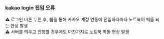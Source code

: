 
### kakao login 진입 오류

⚠️ 로그인 버튼 누른 후, 웹을 통해 카카오 계정 연동에 진입하자마자 노트북이 벽돌 되는 현상 발생 <br>
⚠️ 서버를 띄우고 진행할 경우에도 마찬가지로 노트북 벽돌 현상 발생 <br>



